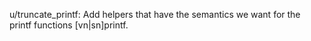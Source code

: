 u/truncate_printf: Add helpers that have the semantics we want for the printf
functions [vn|sn]printf.
